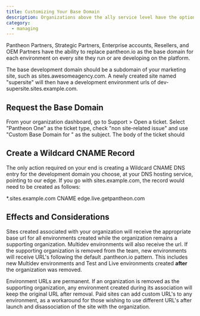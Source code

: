 ```yaml
---
title: Customizing Your Base Domain
description: Organizations above the ally service level have the option to add a custom base domain to their Pantheon environments, to replace ".pantheon.io"
category:
  - managing
---
```

Pantheon Partners, Strategic Partners, Enterprise accounts, Resellers, and OEM Partners have the ability to replace pantheon.io as the base domain for each environment on every site they run or are developing on the platform.

The base development domain should be a subdomain of your marketing site, such as sites.awesomeagency.com. A newly created site named "supersite" will then have a development environment urls of dev-supersite.sites.example.com.  


## Request the Base Domain

From your organization dashboard, go to Support > Open a ticket. Select "Pantheon One" as the ticket type, check "non site-related issue" and use "Custom Base Domain for <Agency Name>" as the subject. The body of the ticket should

## Create a Wildcard CNAME Record

The only action required on your end is creating a Wildcard CNAME DNS entry for the development domain you choose, at your DNS hosting service, pointing to our edge. If you go with sites.example.com, the record would need to be created as follows:

*.sites.example.com CNAME edge.live.getpantheon.com

## Effects and Considerations

Sites created associated with your organization will receive the appropriate base url for all environments created while the organization remains a supporting organization. Multidev environments will also receive the url. If the supporting organization is removed from the team, new environments will receive URL's following the default .pantheon.io pattern. This includes new Multidev environments and Test and Live environments created **after** the organization was removed.

Environment URLs are permanent. If an organization is removed as the supporting organization, any environment created during its association will keep the original URL after removal. Paid sites can add custom URL's to any environment, as a workaround for those wishing to use different URL's after launch and disassociation of the site with the organization.
